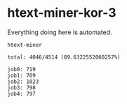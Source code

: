 # htext-miner-kor-3

Everything doing here is automated.

```
htext-miner

total: 4046/4514 (89.6322552060257%)

job0: 719
job1: 709
job2: 1023
job3: 798
job4: 797
```